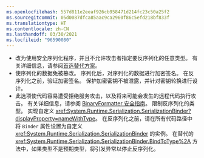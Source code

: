```yaml
---
ms.openlocfilehash: 557d811e2eeaf926cb958471d214fc23c50a25f2
ms.sourcegitcommit: 05d0087dfca85aac9ca2960f86c5efd218bf833f
ms.translationtype: HT
ms.contentlocale: zh-CN
ms.lasthandoff: 03/30/2021
ms.locfileid: "96590080"
---
```

- 改为使用安全序列化程序，并且不允许攻击者指定要反序列化的任意类型。 有关详细信息，请参阅[首选替代方案](/dotnet/standard/serialization/binaryformatter-security-guide#preferred-alternatives)。
- 使序列化的数据免被篡改。 序列化后，对序列化的数据进行加密签名。 在反序列化之前，验证加密签名。 保护加密密钥不被泄露，并针对密钥轮换进行设计。
- 此选项使代码容易遭受拒绝服务攻击，以及将来可能会发生的远程代码执行攻击。 有关详细信息，请参阅 [BinaryFormatter 安全指南](/dotnet/standard/serialization/binaryformatter-security-guide)。 限制反序列化的类型。 实现自定义 <xref:System.Runtime.Serialization.SerializationBinder?displayProperty=nameWithType>。 在反序列化之前，请在所有代码路径中将 `Binder` 属性设置为自定义 <xref:System.Runtime.Serialization.SerializationBinder> 的实例。 在替代的 <xref:System.Runtime.Serialization.SerializationBinder.BindToType%2A> 方法中，如果类型不是预期类型，将引发异常以停止反序列化。
